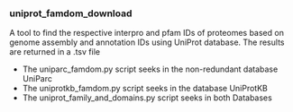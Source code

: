 ### uniprot_famdom_download

A tool to find the respective interpro and pfam IDs of proteomes based on genome assembly and annotation IDs using UniProt database.    The results are returned in a .tsv file 

- The uniparc_famdom.py script seeks in the non-redundant database UniParc 
- The uniprotkb_famdom.py script seeks in the database UniProtKB 
- The uniprot_family_and_domains.py script seeks in both Databases
